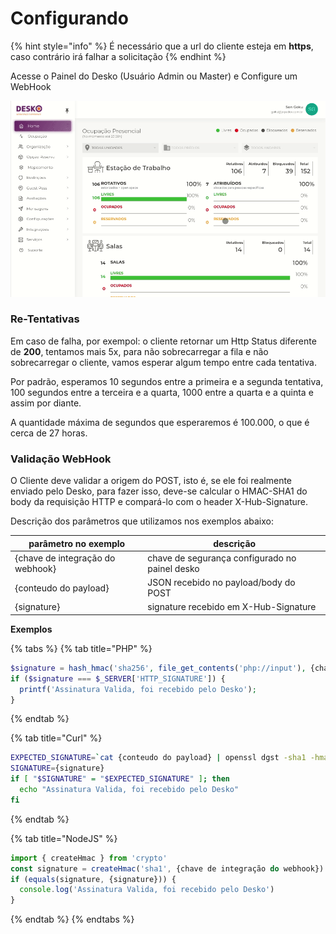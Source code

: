 # Configurando

{% hint style="info" %}
É necessário que a url do cliente esteja em **https**, caso contrário irá falhar a solicitação
{% endhint %}

Acesse o Painel do Desko (Usuário Admin ou Master) e Configure um WebHook

![](<../.gitbook/assets/Peek 11-10-2021 20-43.gif>)

### Re-Tentativas

Em caso de falha, por exempol: o cliente retornar um Http Status diferente de **200**, tentamos mais 5x, para não sobrecarregar a fila e não sobrecarregar o cliente, vamos esperar algum tempo entre cada tentativa.

Por padrão, esperamos 10 segundos entre a primeira e a segunda tentativa, 100 segundos entre a terceira e a quarta, 1000 entre a quarta e a quinta e assim por diante.

A quantidade máxima de segundos que esperaremos é 100.000, o que é cerca de 27 horas.

### Validação WebHook

O Cliente deve validar a origem do POST, isto é, se ele foi realmente enviado pelo Desko, para fazer isso, deve-se calcular o HMAC-SHA1 do body da requisição HTTP e compará-lo com o header X-Hub-Signature.

Descrição dos parâmetros que utilizamos nos exemplos abaixo:

| parâmetro no exemplo             | descrição                                      |
| -------------------------------- | ---------------------------------------------- |
| {chave de integração do webhook} | chave de segurança configurado no painel desko |
| {conteudo do payload}            | JSON recebido no payload/body do POST          |
| {signature}                      | signature recebido em X-Hub-Signature          |

**Exemplos**

{% tabs %}
{% tab title="PHP" %}
```php
$signature = hash_hmac('sha256', file_get_contents('php://input'), {chave de integração do webhook});
if ($signature === $_SERVER['HTTP_SIGNATURE']) {
  printf('Assinatura Valida, foi recebido pelo Desko');
}
```
{% endtab %}

{% tab title="Curl" %}
```bash
EXPECTED_SIGNATURE=`cat {conteudo do payload} | openssl dgst -sha1 -hmac "{chave de integração do webhook}"`
SIGNATURE={signature}
if [ "$SIGNATURE" = "$EXPECTED_SIGNATURE" ]; then
  echo "Assinatura Valida, foi recebido pelo Desko"
fi
```
{% endtab %}

{% tab title="NodeJS" %}
```javascript
import { createHmac } from 'crypto'
const signature = createHmac('sha1', {chave de integração do webhook}).update({conteudo do payload}).digest('hex')
if (equals(signature, {signature})) {
  console.log('Assinatura Valida, foi recebido pelo Desko')
}
```
{% endtab %}
{% endtabs %}
